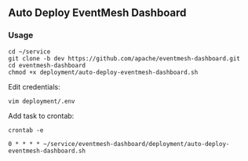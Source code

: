 ## Auto Deploy EventMesh Dashboard

### Usage

```
cd ~/service
git clone -b dev https://github.com/apache/eventmesh-dashboard.git
cd eventmesh-dashboard
chmod +x deployment/auto-deploy-eventmesh-dashboard.sh
```

Edit credentials:

```
vim deployment/.env
```

Add task to crontab:

```
crontab -e
```

```
0 * * * * ~/service/eventmesh-dashboard/deployment/auto-deploy-eventmesh-dashboard.sh
```